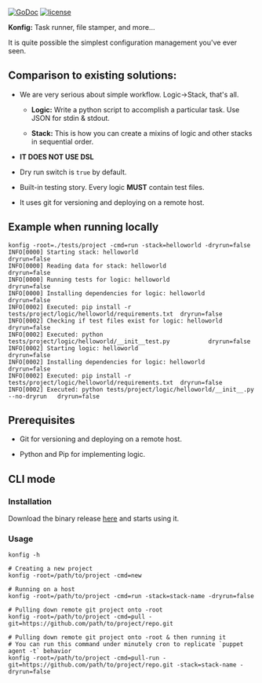 [![GoDoc](https://godoc.org/github.com/didip/konfig?status.svg)](http://godoc.org/github.com/didip/konfig)
[![license](http://img.shields.io/badge/license-MIT-red.svg?style=flat)](https://raw.githubusercontent.com/didip/konfig/master/LICENSE)

**Konfig:** Task runner, file stamper, and more...

It is quite possible the simplest configuration management you've ever seen.


## Comparison to existing solutions:

* We are very serious about simple workflow. Logic->Stack, that's all.

    * **Logic:** Write a python script to accomplish a particular task. Use JSON for stdin & stdout.

    * **Stack:** This is how you can create a mixins of logic and other stacks in sequential order.

* **IT DOES NOT USE DSL**

* Dry run switch is `true` by default.

* Built-in testing story. Every logic **MUST** contain test files.

* It uses git for versioning and deploying on a remote host.


## Example when running locally
```
konfig -root=./tests/project -cmd=run -stack=helloworld -dryrun=false
INFO[0000] Starting stack: helloworld                                                dryrun=false
INFO[0000] Reading data for stack: helloworld                                        dryrun=false
INFO[0000] Running tests for logic: helloworld                                       dryrun=false
INFO[0000] Installing dependencies for logic: helloworld                             dryrun=false
INFO[0002] Executed: pip install -r tests/project/logic/helloworld/requirements.txt  dryrun=false
INFO[0002] Checking if test files exist for logic: helloworld                        dryrun=false
INFO[0002] Executed: python tests/project/logic/helloworld/__init__test.py           dryrun=false
INFO[0002] Starting logic: helloworld                                                dryrun=false
INFO[0002] Installing dependencies for logic: helloworld                             dryrun=false
INFO[0002] Executed: pip install -r tests/project/logic/helloworld/requirements.txt  dryrun=false
INFO[0002] Executed: python tests/project/logic/helloworld/__init__.py --no-dryrun   dryrun=false
```


## Prerequisites

* Git for versioning and deploying on a remote host.

* Python and Pip for implementing logic.


## CLI mode

### Installation

Download the binary release [here](https://github.com/didip/konfig/releases) and starts using it.


### Usage
```
konfig -h

# Creating a new project
konfig -root=/path/to/project -cmd=new

# Running on a host
konfig -root=/path/to/project -cmd=run -stack=stack-name -dryrun=false

# Pulling down remote git project onto -root
konfig -root=/path/to/project -cmd=pull -git=https://github.com/path/to/project/repo.git

# Pulling down remote git project onto -root & then running it
# You can run this command under minutely cron to replicate `puppet agent -t` behavior
konfig -root=/path/to/project -cmd=pull-run -git=https://github.com/path/to/project/repo.git -stack=stack-name -dryrun=false
```

